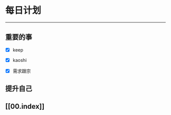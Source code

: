 
# 每日计划
---
## 重要的事

- [x]  keep
- [x]  kaoshi 
- [x] 需求跟宗




## 提升自己

  



## [[00.index]]










